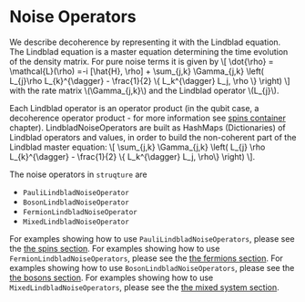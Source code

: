 # Noise Operators

We describe decoherence by representing it with the Lindblad equation.
The Lindblad equation is a master equation determining the time evolution of the density matrix.
For pure noise terms it is given by
\\[
    \dot{\rho} = \mathcal{L}(\rho) =-i \[\hat{H}, \rho\] + \sum_{j,k} \Gamma_{j,k} \left( L_{j}\rho L_{k}^{\dagger} - \frac{1}{2} \\{ L_k^{\dagger} L_j, \rho \\} \right)
\\]
with the rate matrix \\(\Gamma_{j,k}\\) and the Lindblad operator \\(L_{j}\\).

Each Lindblad operator is an operator product (in the qubit case, a decoherence operator product - for more information see [spins container](../physical_types/spins) chapter). LindbladNoiseOperators are built as HashMaps (Dictionaries) of Lindblad operators and values, in order to build the non-coherent part of the Lindblad master equation:
\\[
    \sum_{j,k} \Gamma_{j,k} \left( L_{j} \rho L_{k}^{\dagger} - \frac{1}{2} \\{ L_k^{\dagger} L_j, \rho\\} \right)
\\].


The noise operators in `struqture` are

* `PauliLindbladNoiseOperator`
* `BosonLindbladNoiseOperator`
* `FermionLindbladNoiseOperator`
* `MixedLindbladNoiseOperator`

For examples showing how to use `PauliLindbladNoiseOperators`, please see the [the spins section](../physical_types/spins.md#examples-2).
For examples showing how to use `FermionLindbladNoiseOperators`, please see the [the fermions section](../physical_types/fermions.md#examples-2).
For examples showing how to use `BosonLindbladNoiseOperators`, please see the [the bosons section](../physical_types/bosons.md#examples-2).
For examples showing how to use `MixedLindbladNoiseOperators`, please see the [the mixed system section](../physical_types/mixed_systems.md#examples-2).
